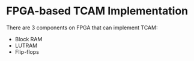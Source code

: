 # FPGA-based TCAM Implementation

There are 3 components on FPGA that can implement TCAM:
- Block RAM
- LUTRAM
- Flip-flops

